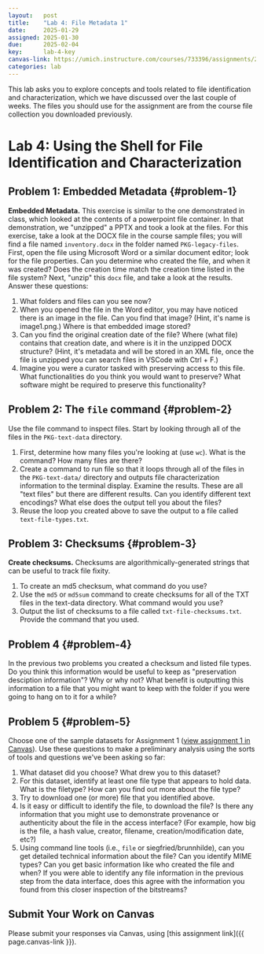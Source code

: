 ```yaml
---
layout:   post
title:    "Lab 4: File Metadata 1"
date:     2025-01-29
assigned: 2025-01-30
due:      2025-02-04
key:      lab-4-key
canvas-link: https://umich.instructure.com/courses/733396/assignments/2649541
categories: lab
---
```


This lab asks you to explore concepts and tools related to file identification and characterization, which we have discussed over the last couple of weeks. The files you should use for the assignment are from the course file collection you downloaded previously.

# Lab 4: Using the Shell for File Identification and Characterization

## Problem 1: Embedded Metadata {#problem-1}

**Embedded Metadata.** This exercise is similar to the one demonstrated in class, which looked at the contents of a powerpoint file container. In that demonstration, we "unzipped" a PPTX and took a look at the files. For this exercise, take a look at the DOCX file in the course sample files; you will find a file named `inventory.docx` in the folder named `PKG-legacy-files`. First, open the file using Microsoft Word or a similar document editor; look for the file properties. Can you determine who created the file, and when it was created? Does the creation time match the creation time listed in the file system? Next, "unzip" this `docx` file, and take a look at the results. Answer these questions:

1. What folders and files can you see now?
2. When you opened the file in the Word editor, you may have noticed there is an image in the file. Can you find that image? (Hint, it's name is image1.png.) Where is that embedded image stored? 
3. Can you find the original creation date of the file? Where (what file) contains that creation date, and where is it in the unzipped DOCX structure? (Hint, it's metadata and will be stored in an XML file, once the file is unzipped you can search files in VSCode with Ctrl + F.)
4. Imagine you were a curator tasked with preserving access to this file. What functionalities do you think you would want to preserve? What software might be required to preserve this functionality?  

## Problem 2: The `file` command {#problem-2}

Use the file command to inspect files. Start by looking through all of the files in the `PKG-text-data` directory.

1. First, determine how many files you're looking at (use `wc`). What is the command? How many files are there?
2. Create a command to run file so that it loops through all of the files in the `PKG-text-data/` directory and outputs file characterization information to the terminal display. Examine the results. These are all "text files" but there are different results. Can you identify different text encodings? What else does the output tell you about the files?
3. Reuse the loop you created above to save the output to a file called `text-file-types.txt`.

## Problem 3: Checksums {#problem-3}

**Create checksums.** Checksums are algorithmically-generated strings that can be useful to track file fixity.

1. To create an md5 checksum, what command do you use?
2. Use the `md5` or `md5sum` command to create checksums for all of the TXT files in the text-data directory. What command would you use?  
3. Output the list of checksums to a file called `txt-file-checksums.txt`. Provide the command that you used.

## Problem 4 {#problem-4}

In the previous two problems you created a checksum and listed file types. Do you think this information would be useful to keep as "preservation desciption information"? Why or why not? What benefit is outputting this information to a file that you might want to keep with the folder if you were going to hang on to it for a while?

## Problem 5 {#problem-5}

Choose one of the sample datasets for Assignment 1 ([view assignment 1 in Canvas](https://umich.instructure.com/courses/733396/assignments/2649533)). Use these questions to make a preliminary analysis using the sorts of tools and questions we've been asking so far:

1. What dataset did you choose? What drew you to this dataset?
2. For this dataset, identify at least one file type that appears to hold data. What is the filetype? How can you find out more about the file type?
3. Try to download one (or more) file that you identified above.
4. Is it easy or difficult to identify the file, to download the file? Is there any information that you might use to demonstrate provenance or authenticity about the file in the access interface? (For example, how big is the file, a hash value, creator, filename, creation/modification date, etc?)
5. Using command line tools (i.e., `file` or siegfried/brunnhilde), can you get detailed technical information about the file? Can you identify MIME types? Can you get basic information like who created the file and when? If you were able to identify any file information in the previous step from the data interface, does this agree with the information you found from this closer inspection of the bitstreams?

## Submit Your Work on Canvas

Please submit your responses via Canvas, using [this assignment link]({{ page.canvas-link }}).
